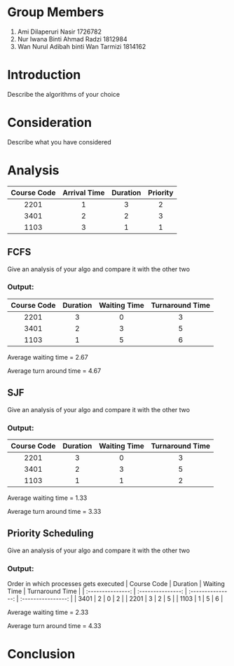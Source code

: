 # Group Members

1. Ami Dilaperuri Nasir  1726782
2. Nur Iwana Binti Ahmad Radzi 1812984
3. Wan Nurul Adibah binti Wan Tarmizi 1814162

# Introduction

Describe the algorithms of your choice

# Consideration

Describe what you have considered

# Analysis

| Course Code| Arrival Time | Duration | Priority |
| :---------------: | :---------------: | :---------------: | :----------------: |
| 2201 | 1 | 3 | 2 |
| 3401 | 2 | 2 | 3 |
| 1103 | 3 | 1 | 1 |

## FCFS

Give an analysis of your algo and compare it with the other two

### Output:

| Course Code | Duration | Waiting Time | Turnaround Time |
| :---------------: | :---------------: | :---------------: | :----------------: |
| 2201 | 3 | 0 | 3 |
| 3401 | 2 | 3 | 5 |
| 1103 | 1 | 5 | 6 |

Average waiting time = 2.67

Average turn around time = 4.67

## SJF

Give an analysis of your algo and compare it with the other two

### Output:

| Course Code | Duration | Waiting Time | Turnaround Time |
| :---------------: | :---------------: | :---------------: | :----------------: |
| 2201 | 3 | 0 | 3 |
| 3401 | 2 | 3 | 5 |
| 1103 | 1 | 1 | 2 |

Average waiting time = 1.33

Average turn around time = 3.33

## Priority Scheduling

Give an analysis of your algo and compare it with the other two

### Output:

Order in which processes gets executed
| Course Code | Duration | Waiting Time | Turnaround Time |
| :---------------: | :---------------: | :---------------: | :----------------: |
| 3401 | 2 | 0 | 2 |
| 2201 | 3 | 2 | 5 |
| 1103 | 1 | 5 | 6 |

Average waiting time = 2.33

Average turn around time = 4.33

# Conclusion

